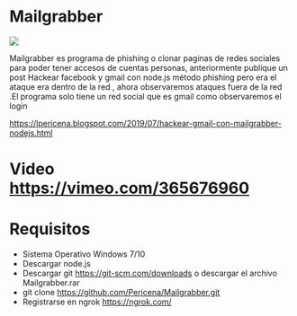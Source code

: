 # Mailgrabber
[![](https://1.bp.blogspot.com/-sGLXibSMmmU/XRa5p1u1wrI/AAAAAAAAQco/J4AnXsMFgssA0Vn7p22eqIKWdMsC-_PSQCLcBGAs/s1600/Screenshot_187.png)](https://www.lpericena.tk/2019/07/hackear-gmail-con-mailgrabber-nodejs.html)

Mailgrabber es programa de phishing o clonar paginas de redes sociales para poder tener accesos de cuentas personas, anteriormente publique un post Hackear facebook y gmail con node.js método phishing  pero era el ataque era dentro de la red , ahora observaremos ataques fuera de la red .El programa solo tiene un red social que es gmail como observaremos el login


https://lpericena.blogspot.com/2019/07/hackear-gmail-con-mailgrabber-nodejs.html

# Video https://vimeo.com/365676960

# Requisitos

- Sistema Operativo Windows 7/10
- Descargar node.js
- Descargar git https://git-scm.com/downloads o descargar el archivo Mailgrabber.rar
- git clone https://github.com/Pericena/Mailgrabber.git
- Registrarse en ngrok https://ngrok.com/
